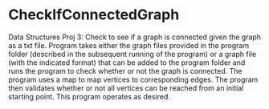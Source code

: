 # CheckIfConnectedGraph
Data Structures Proj 3: Check to see if a graph is connected given the graph as a txt file. 
Program takes either the graph files provided in the program folder 
(described in the subsequent running of the program) or a graph file (with the indicated format) 
that can be added to the program folder and runs the program to check whether or not the graph is connected.
The program uses a map to map vertices to corresponding edges. 
The program then validates whether or not all vertices can be reached from an initial starting point. 
This program operates as desired. 
